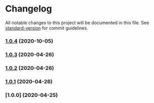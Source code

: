 # Changelog

All notable changes to this project will be documented in this file. See [standard-version](https://github.com/conventional-changelog/standard-version) for commit guidelines.

### [1.0.4](https://github.com/cbillowes/gatsby-remark-interactive-gifs/compare/v1.0.3...v1.0.4) (2020-10-05)

### [1.0.3](https://github.com/cbillowes/gatsby-remark-interactive-gifs/compare/v1.0.2...v1.0.3) (2020-04-26)

### [1.0.2](https://github.com/cbillowes/gatsby-remark-interactive-gifs/compare/v1.0.0...v1.0.2) (2020-04-26)

### [1.0.1](https://github.com/cbillowes/gatsby-remark-interactive-gifs/compare/v1.0.0...v1.0.1) (2020-04-26)

### [1.0.0] (2020-04-25)
